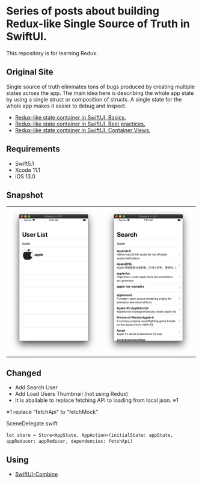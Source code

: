 # Series of posts about building Redux-like Single Source of Truth in SwiftUI.

This repository is for learning Redux.

## Original Site
Single source of truth eliminates tons of bugs produced by creating multiple states across the app. The main idea here is describing the whole app state by using a single struct or composition of structs. A single state for the whole app makes it easier to debug and inspect.

* [Redux-like state container in SwiftUI. Basics.](https://mecid.github.io/2019/09/18/redux-like-state-container-in-swiftui/)
* [Redux-like state container in SwiftUI. Best practices.](https://mecid.github.io/2019/09/25/redux-like-state-container-in-swiftui-part2/)
* [Redux-like state container in SwiftUI. Container Views.](https://mecid.github.io/2019/10/02/redux-like-state-container-in-swiftui-part3/)

## Requirements

- Swift5.1
- Xcode 11.1
- iOS 13.0

## Snapshot

| | |
|----------|----------|
| ![](docs/screens/userList.png) | ![](docs/screens/repoList.png)|

## Changed

- Add Search User
- Add Load Users Thumbnail (not using Redux)
- It is abailable to replace fetching API to loading from local json. ※1

※1  replace "fetchApi" to "fetchMock"

SceneDelegate.swift
```
let store = Store<AppState, AppAction>(initialState: appState, appReducer: appReducer, dependencies: fetchApi)
```

## Using
- [SwiftUI-Combine](https://github.com/ra1028/SwiftUI-Combine)